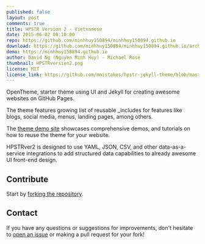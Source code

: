 ```yaml
---
published: false
layout: post
comments: true
title: HPSTR Version 2 - Vietnamese
date: 2015-06-02 00:10:00
repo: https://github.com/minhhuy150894/minhhuy150894.github.io
download: https://github.com/minhhuy150894/minhhuy150894.github.io/archive/master.zip
demo: https://minhhuy150894.github.io
author: David Ng (Nguyen Minh Huy) - Michael Rose
thumbnail: HPSTRversion2.png
license: MIT
license_link: https://github.com/mmistakes/hpstr-jekyll-theme/blob/master/LICENSE
---
```


OpenTheme, starter theme using UI and Jekyll for creating awesome websites on GitHub Pages.

The theme features growing list of reusable _includes for features like blogs, social media, menus, landing pages, among others.

The [theme demo site](https://minhhuy150894.github.io) showcases comprehensive demos, and tutorials on how to reuse the theme for your website.

HPSTRver2 is designed to use YAML, JSON, CSV, and other data-as-a-service integrations to add structured data capabilities to already awesome UI front-end design.

## Contribute

Start by [forking the repository](https://github.com/minhhuy150894/minhhuy150894.github.io/fork).

## Contact

If you have any questions or suggestions for improvements, don't hesitate to [open an issue](https://github.com/minhhuy150894/minhhuy150894.github.io/issues) or making a pull request for your fork!
